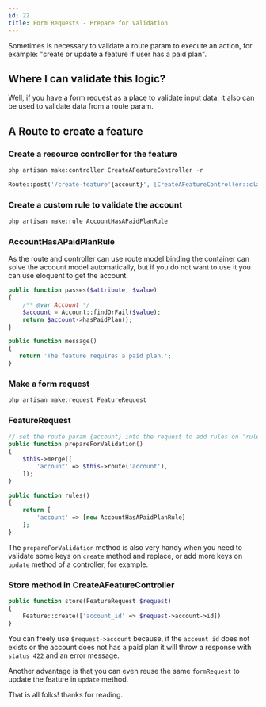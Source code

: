 ```yaml
---
id: 22
title: Form Requests - Prepare for Validation
---
```


Sometimes is necessary to validate a route param to execute an action, for example: "create or update a feature if user has a paid plan".

## Where I can validate this logic?

Well, if you have a form request as a place to validate input data, it also can be used to validate data from a route param.

## A Route to create a feature

### Create a resource controller for the feature

```php
php artisan make:controller CreateAFeatureController -r
```

```php
Route::post('/create-feature'{account}', [CreateAFeatureController::class, 'store']);
```

### Create a custom rule to validate the account

```php
php artisan make:rule AccountHasAPaidPlanRule
```

### AccountHasAPaidPlanRule

As the route and controller can use route model binding the container can solve the account model automatically, but if you do not want to use it you can use eloquent to get the account.

```php
public function passes($attribute, $value)
{
    /** @var Account */
    $account = Account::findOrFail($value);
    return $account->hasPaidPlan();
}

public function message()
{
   return 'The feature requires a paid plan.';
}
```

### Make a form request

```php
php artisan make:request FeatureRequest
```

### FeatureRequest

```php
// set the route param {account} into the request to add rules on 'rules' method
public function prepareForValidation()
{
    $this->merge([
        'account' => $this->route('account'),
    ]);
}

public function rules()
{
    return [
        'account' => [new AccountHasAPaidPlanRule]
    ];        
}
```

The `prepareForValidation` method is also very handy when you need to validate some keys on `create` method and replace, or add more keys on `update` method of a controller, for example.

### Store method in CreateAFeatureController

```php
public function store(FeatureRequest $request)
{
    Feature::create(['account_id' => $request->account->id])
}
```

You can freely use `$request->account` because, if the `account id` does not exists or the account does not has a paid plan it will throw a response with `status 422` and an error message.

Another advantage is that you can even reuse the same `formRequest` to update the feature in `update` method.

That is all folks! thanks for reading.


